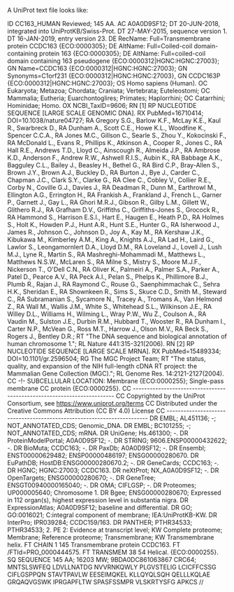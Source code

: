 A UniProt text file looks like:

ID   CC163_HUMAN             Reviewed;         145 AA.
AC   A0A0D9SF12;
DT   20-JUN-2018, integrated into UniProtKB/Swiss-Prot.
DT   27-MAY-2015, sequence version 1.
DT   16-JAN-2019, entry version 23.
DE   RecName: Full=Transmembrane protein CCDC163 {ECO:0000305};
DE   AltName: Full=Coiled-coil domain-containing protein 163 {ECO:0000305};
DE   AltName: Full=coiled-coil domain containing 163 pseudogene {ECO:0000312|HGNC:HGNC:27003};
GN   Name=CCDC163 {ECO:0000312|HGNC:HGNC:27003};
GN   Synonyms=C1orf231 {ECO:0000312|HGNC:HGNC:27003},
GN   CCDC163P {ECO:0000312|HGNC:HGNC:27003};
OS   Homo sapiens (Human).
OC   Eukaryota; Metazoa; Chordata; Craniata; Vertebrata; Euteleostomi;
OC   Mammalia; Eutheria; Euarchontoglires; Primates; Haplorrhini;
OC   Catarrhini; Hominidae; Homo.
OX   NCBI_TaxID=9606;
RN   [1]
RP   NUCLEOTIDE SEQUENCE [LARGE SCALE GENOMIC DNA].
RX   PubMed=16710414; DOI=10.1038/nature04727;
RA   Gregory S.G., Barlow K.F., McLay K.E., Kaul R., Swarbreck D.,
RA   Dunham A., Scott C.E., Howe K.L., Woodfine K., Spencer C.C.A.,
RA   Jones M.C., Gillson C., Searle S., Zhou Y., Kokocinski F.,
RA   McDonald L., Evans R., Phillips K., Atkinson A., Cooper R., Jones C.,
RA   Hall R.E., Andrews T.D., Lloyd C., Ainscough R., Almeida J.P.,
RA   Ambrose K.D., Anderson F., Andrew R.W., Ashwell R.I.S., Aubin K.,
RA   Babbage A.K., Bagguley C.L., Bailey J., Beasley H., Bethel G.,
RA   Bird C.P., Bray-Allen S., Brown J.Y., Brown A.J., Buckley D.,
RA   Burton J., Bye J., Carder C., Chapman J.C., Clark S.Y., Clarke G.,
RA   Clee C., Cobley V., Collier R.E., Corby N., Coville G.J., Davies J.,
RA   Deadman R., Dunn M., Earthrowl M., Ellington A.G., Errington H.,
RA   Frankish A., Frankland J., French L., Garner P., Garnett J., Gay L.,
RA   Ghori M.R.J., Gibson R., Gilby L.M., Gillett W., Glithero R.J.,
RA   Grafham D.V., Griffiths C., Griffiths-Jones S., Grocock R.,
RA   Hammond S., Harrison E.S.I., Hart E., Haugen E., Heath P.D.,
RA   Holmes S., Holt K., Howden P.J., Hunt A.R., Hunt S.E., Hunter G.,
RA   Isherwood J., James R., Johnson C., Johnson D., Joy A., Kay M.,
RA   Kershaw J.K., Kibukawa M., Kimberley A.M., King A., Knights A.J.,
RA   Lad H., Laird G., Lawlor S., Leongamornlert D.A., Lloyd D.M.,
RA   Loveland J., Lovell J., Lush M.J., Lyne R., Martin S.,
RA   Mashreghi-Mohammadi M., Matthews L., Matthews N.S.W., McLaren S.,
RA   Milne S., Mistry S., Moore M.J.F., Nickerson T., O'Dell C.N.,
RA   Oliver K., Palmeiri A., Palmer S.A., Parker A., Patel D., Pearce A.V.,
RA   Peck A.I., Pelan S., Phelps K., Phillimore B.J., Plumb R., Rajan J.,
RA   Raymond C., Rouse G., Saenphimmachak C., Sehra H.K., Sheridan E.,
RA   Shownkeen R., Sims S., Skuce C.D., Smith M., Steward C.,
RA   Subramanian S., Sycamore N., Tracey A., Tromans A., Van Helmond Z.,
RA   Wall M., Wallis J.M., White S., Whitehead S.L., Wilkinson J.E.,
RA   Willey D.L., Williams H., Wilming L., Wray P.W., Wu Z., Coulson A.,
RA   Vaudin M., Sulston J.E., Durbin R.M., Hubbard T., Wooster R.,
RA   Dunham I., Carter N.P., McVean G., Ross M.T., Harrow J., Olson M.V.,
RA   Beck S., Rogers J., Bentley D.R.;
RT   "The DNA sequence and biological annotation of human chromosome 1.";
RL   Nature 441:315-321(2006).
RN   [2]
RP   NUCLEOTIDE SEQUENCE [LARGE SCALE MRNA].
RX   PubMed=15489334; DOI=10.1101/gr.2596504;
RG   The MGC Project Team;
RT   "The status, quality, and expansion of the NIH full-length cDNA
RT   project: the Mammalian Gene Collection (MGC).";
RL   Genome Res. 14:2121-2127(2004).
CC   -!- SUBCELLULAR LOCATION: Membrane {ECO:0000255}; Single-pass membrane
CC       protein {ECO:0000255}.
CC   -----------------------------------------------------------------------
CC   Copyrighted by the UniProt Consortium, see https://www.uniprot.org/terms
CC   Distributed under the Creative Commons Attribution (CC BY 4.0) License
CC   -----------------------------------------------------------------------
DR   EMBL; AL451136; -; NOT_ANNOTATED_CDS; Genomic_DNA.
DR   EMBL; BC101255; -; NOT_ANNOTATED_CDS; mRNA.
DR   UniGene; Hs.461300; -.
DR   ProteinModelPortal; A0A0D9SF12; -.
DR   STRING; 9606.ENSP00000432622; -.
DR   BioMuta; CCDC163; -.
DR   PaxDb; A0A0D9SF12; -.
DR   Ensembl; ENST00000629482; ENSP00000486197; ENSG00000280670.
DR   EuPathDB; HostDB:ENSG00000280670.2; -.
DR   GeneCards; CCDC163; -.
DR   HGNC; HGNC:27003; CCDC163.
DR   neXtProt; NX_A0A0D9SF12; -.
DR   OpenTargets; ENSG00000280670; -.
DR   GeneTree; ENSGT00940000165040; -.
DR   OMA; CIFLGSP; -.
DR   Proteomes; UP000005640; Chromosome 1.
DR   Bgee; ENSG00000280670; Expressed in 112 organ(s), highest expression level in substantia nigra.
DR   ExpressionAtlas; A0A0D9SF12; baseline and differential.
DR   GO; GO:0016021; C:integral component of membrane; IEA:UniProtKB-KW.
DR   InterPro; IPR039284; CCDC159/163.
DR   PANTHER; PTHR34533; PTHR34533; 2.
PE   2: Evidence at transcript level;
KW   Complete proteome; Membrane; Reference proteome; Transmembrane;
KW   Transmembrane helix.
FT   CHAIN         1    145       Transmembrane protein CCDC163.
FT                                /FTId=PRO_0000444575.
FT   TRANSMEM     38     54       Helical. {ECO:0000255}.
SQ   SEQUENCE   145 AA;  16203 MW;  9BDA0DC861063867 CRC64;
     MNTSLSWFEQ LDVLLNATDG NVVRNKQWLY PLGVSTELIG LCICFFCSSG CIFLGSPPQN
     STAVTPAVLW EESEIMQKEL KLLQYQLSQH QELLLKQLAE GRQAQVGSWK IPRGAPFLTW
     SPASFSSMPR VLSKRTYSFG APKCS
//
